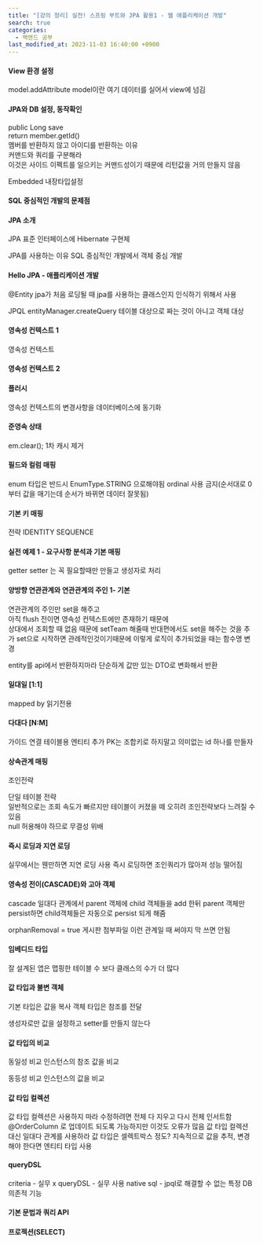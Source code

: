 ```yaml
---
title: "[강의 정리] 실전! 스프링 부트와 JPA 활용1 - 웹 애플리케이션 개발"
search: true
categories: 
  - 백엔드 공부
last_modified_at: 2023-11-03 16:40:00 +0900
---
```


#### View 환경 설정

model.addAttribute
model이란 여기 데이터를 실어서 view에 넘김

#### JPA와 DB 설정, 동작확인

public Long save  
return member.getId()  
멤버를 반환하지 않고 아이디를 반환하는 이유  
커맨드와 쿼리를 구분해라  
이것은 사이드 이펙트를 일으키는 커맨드성이기 때문에 리턴값을 거의 만들지 않음  

Embedded
내장타입설정

#### SQL 중심적인 개발의 문제점

#### JPA 소개

JPA 표준 인터페이스에 Hibernate 구현체

JPA를 사용하는 이유
SQL 중심적인 개발에서 객체 중심 개발

#### Hello JPA - 애플리케이션 개발

@Entity
jpa가 처음 로딩될 때 jpa를 사용하는 클래스인지 인식하기 위해서 사용

JPQL
entityManager.createQuery
테이블 대상으로 짜는 것이 아니고 객체 대상

#### 영속성 컨텍스트 1

영속성 컨텍스트

#### 영속성 컨텍스트 2

#### 플러시

영속성 컨텍스트의 변경사항을 데이터베이스에 동기화

#### 준영속 상태

em.clear();
1차 캐시 제거

#### 필드와 컬럼 매핑

enum 타입은 반드시 EnumType.STRING 으로해야됨
ordinal 사용 금지(순서대로 0부터 값을 매기는데 순서가 바뀌면
데이터 잘못됨)

#### 기본 키 매핑

전략
IDENTITY
SEQUENCE

#### 실전 예제 1 - 요구사항 분석과 기본 매핑

getter setter 는 꼭 필요할때만 만들고
생성자로 처리

#### 양방향 연관관계와 연관관계의 주인 1- 기본

연관관계의 주인만 set을 해주고  
아직 flush 전이면 영속성 컨텍스트에만 존재하기 때문에  
상대에서 조회할 때 없음
때문에 setTeam 해줄때 반대편에서도 set을 해주는 것을 추가
set으로 시작하면 관례적인것이기때문에 이렇게 로직이 추가되었을 때는
함수명 변경

entity를 api에서 반환하지마라
단순하게 값만 있는 DTO로 변화해서 반환

#### 일대일 [1:1]

mapped by
읽기전용

#### 다대다 [N:M]

가이드
연결 테이블용 엔티티 추가
PK는 조합키로 하지말고 의미없는 id 하나를 만들자

#### 상속관계 매핑

조인전략


단일 테이블 전략  
일반적으로는 조회 속도가 빠르지만 테이블이 커졌을 떼 오히려 조인전략보다 느려질 수 있음  
null 허용해야 하므로 무결성 위배  

#### 즉시 로딩과 지연 로딩

실무에서는 웬만하면 지연 로딩 사용
즉시 로딩하면 조인쿼리가 많아져 성능 떨어짐

#### 영속성 전이(CASCADE)와 고아 객체

cascade
일대다 관계에서 parent 객체에 child 객체들을 add 한뒤
parent 객체만 persist하면 child객체들은 자동으로 persist 되게 해줌

orphanRemoval = true
게시판 첨부파일 이런 관계일 때 써야지 막 쓰면 안됨

#### 임베디드 타입

잘 설계된 앱은 맵핑한 테이블 수 보다 클래스의 수가 더 많다

#### 값 타입과 불변 객체

기본 타입은 값을 복사
객체 타입은 참조를 전달

생성자로만 값을 설정하고 setter를 만들지 않는다

#### 값 타입의 비교

동일성 비교
인스턴스의 참조 값을 비교

동등성 비교
인스턴스의 값을 비교

#### 값 타입 컬렉션

값 타입 컬렉션은 사용하지 마라
수정하려면 전체 다 지우고 다시 전체 인서트함
@OrderColumn 로 업데이트 되도록 가능하지만 이것도 오류가 많음 
값 타입 컬렉션 대신 일대다 관계를 사용하라
값 타입은 셀렉트박스 정도?
지속적으로 값을 추적, 변경해야 한다면 엔티티 타입 사용

#### queryDSL

criteria - 실무 x
queryDSL - 실무 사용
native sql - jpql로 해결할 수 없는 특정 DB 의존적 기능

#### 기본 문법과 쿼리 API

#### 프로젝션(SELECT)